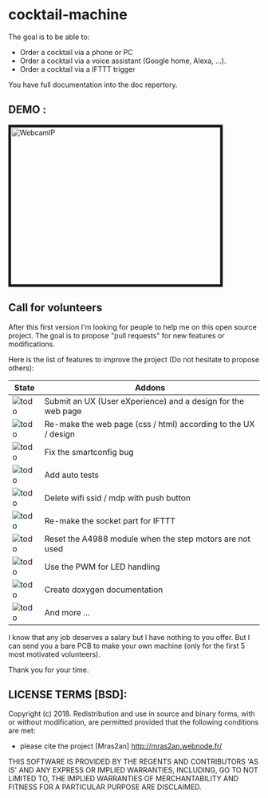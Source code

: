 # cocktail-machine

The goal is to be able to:
- Order a cocktail via a phone or PC
- Order a cocktail via a voice assistant (Google home, Alexa, ...).
- Order a cocktail via a IFTTT trigger

You have full documentation into the doc repertory.

## DEMO :

<a href="https://www.youtube.com/watch?v=Tx3ExhTUp6A" target="_blank"><img src="https://cdn.xingosoftware.com/elektor/images/fetch/https://www.elektormagazine.com/assets/upload/img/public/original/b2.jpg" 
alt="WebcamIP" width="420" height="315" border="5" /></a>

## Call for volunteers

After this first version I'm looking for people to help me on this open source project. The goal is to propose "pull requests" for new features or modifications.

Here is the list of features to improve the project (Do not hesitate to propose others):


| State | Addons
|---|---
| ![todo](http://www.yabo-concept.ch/admin/themes/YaboConcept/images/icons/system/false.gif) | Submit an UX (User eXperience) and a design for the web page
|  ![todo](http://www.yabo-concept.ch/admin/themes/YaboConcept/images/icons/system/false.gif) | Re-make the web page (css / html) according to the UX / design
| ![todo](http://www.yabo-concept.ch/admin/themes/YaboConcept/images/icons/system/false.gif) | Fix the smartconfig bug
| ![todo](http://www.yabo-concept.ch/admin/themes/YaboConcept/images/icons/system/false.gif) | Add auto tests
| ![todo](http://www.yabo-concept.ch/admin/themes/YaboConcept/images/icons/system/false.gif) | Delete wifi ssid / mdp with push button
| ![todo](http://www.yabo-concept.ch/admin/themes/YaboConcept/images/icons/system/false.gif) | Re-make the socket part for IFTTT
| ![todo](http://www.yabo-concept.ch/admin/themes/YaboConcept/images/icons/system/false.gif) | Reset the A4988 module when the step motors are not used
| ![todo](http://www.yabo-concept.ch/admin/themes/YaboConcept/images/icons/system/false.gif) | Use the PWM for LED handling
| ![todo](http://www.yabo-concept.ch/admin/themes/YaboConcept/images/icons/system/false.gif) | Create doxygen documentation
| ![todo](http://www.yabo-concept.ch/admin/themes/YaboConcept/images/icons/system/false.gif) | And more ...

I know that any job deserves a salary but I have nothing to you offer. But I can send you a bare PCB  to make your own machine (only for the first 5 most motivated volunteers). 

Thank you for your time.

## LICENSE TERMS [BSD]:

Copyright (c) 2018. Redistribution and use in source and binary forms, with or without
modification, are permitted provided that the following conditions are met:

* please cite the project [Mras2an] http://mras2an.webnode.fr/

THIS SOFTWARE IS PROVIDED BY THE REGENTS AND CONTRIBUTORS 'AS IS' AND ANY
EXPRESS OR IMPLIED WARRANTIES, INCLUDING, GO TO NOT LIMITED TO, THE IMPLIED
WARRANTIES OF MERCHANTABILITY AND FITNESS FOR A PARTICULAR PURPOSE ARE
DISCLAIMED.
